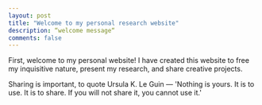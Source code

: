 ```yaml
---
layout: post
title: "Welcome to my personal research website"
description: “welcome message“
comments: false
---
```


First, welcome to my personal website! I have created this website to free my inquisitive nature, present my research, and share creative projects.

Sharing is important, to quote Ursula K. Le Guin — 'Nothing is yours. It is to use. It is to share. If you will not share it, you cannot use it.'
